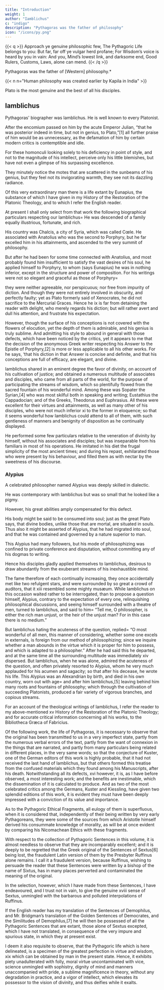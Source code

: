 ```yaml
---
title: "Introduction"
weight: 1
author: "Iamblichus"
c: "indigo"
description: "Pythagoras was the father of philosophy"
icon: "/icons/py.png"
---
```


<!-- BY THOMAS TAYLOR. -->

{{< q >}}
Approach ye genuine philosophic few,
The Pythagoric Life belongs to you:
But far, far off ye vulgar herd profane;
For Wisdom’s voice is heard by you in vain:
And you, Mind’s lowest link, and darksome end,
Good Rulers, Customs, Laws, alone can mend.
{{< /q >}}



Pythagoras was the father of [Western] philosophy.*

{{< n n="Human philosophy was created earlier by Kapila in India" >}}

<!-- The authentic memoirs of his life are interesting to those who revere the doctrines of --> 

Plato is the most genuine and the best of all his disciples.


## Iamblichus


Pythagoras' biographer was Iamblichus. He is well known to every Platonist.

 <!-- that he was seen by them as divine.  -->

After the encomium passed on him by the acute Emperor Julian, “that he was posterior indeed in time, but not in genius, to Plato,”[1] all further praise of him would be as unnecessary, as the defamation of him by certain modern critics is contemptible and idle. 

For these homonculi looking solely to his deficiency in point of style, and not to the magnitude of his intellect, perceive only his little blemishes, but have not even a glimpse of his surpassing excellence. 

They minutely notice the motes that are scattered in the sunbeams of his genius, but they feel not its invigorating warmth, they see not its dazzling radiance.

Of this very extraordinary man there is a life extant by Eunapius, the substance of which I have given in my History of the Restoration of the Platonic Theology, and to which I refer the English reader. 

At present I shall only select from that work the following biographical particulars respecting our Iamblichus= He was descended of a family equally illustrious, fortunate, and rich. 

His country was Chalcis, a city of Syria, which was called Cœle. He associated with Anatolius who was the second to Porphyry, but he far excelled him in his attainments, and ascended to the very summit of philosophy. 

But after he had been for some time connected with Anatolius, and most probably found him insufficient to satisfy the vast desires of his soul, he applied himself to Porphyry, to whom (says Eunapius) he was in nothing inferior, except in the structure and power of composition. For his writings were not so elegant and graceful as those of Porphyry= 

they were neither agreeable, nor perspicuous; nor free from impurity of diction. And though they were not entirely involved in obscurity, and perfectly faulty; yet as Plato formerly said of Xenocrates, he did not sacrifice to the Mercurial Graces. Hence he ix is far from detaining the reader with delight, who merely regards his diction; but will rather avert and dull his attention, and frustrate his expectation. 


However, though the surface of his conceptions is not covered with the flowers of elocution, yet the depth of them is admirable, and his genius is truly sublime. And admitting his style to abound in general with those defects, which have been noticed by the critics, yet it appears to me that the decision of the anonymous Greek writer respecting his Answer to the Epistle of Porphyry,[2] is more or less applicable to all his other works. For he says, ‘that his diction in that Answer is concise and definite, and that his conceptions are full of efficacy, are elegant, and divine.


Iamblichus shared in an eminent degree the favor of divinity, on account of his cultivation of justice; and obtained a numerous multitude of associates and disciples, who came from all parts of the world, for the purpose of participating the streams of wisdom, which so plentifully flowed from the sacred fountain of his wonderful mind. Among these was Sopater the Syrian,[4] who was most skilful both in speaking and writing; Eustathius the Cappadocian; and of the Greeks, Theodorus and Euphrasius. All these were excellent for their virtues and attainments, as well as many other of his disciples, who were not much inferior xi to the former in eloquence; so that it seems wonderful how Iamblichus could attend to all of them, with such gentleness of manners and benignity of disposition as he continually displayed.

He performed some few particulars relative to the veneration of divinity by himself, without his associates and disciples; but was inseparable from his familiars in most of his operations. He imitated in his diet the frugal simplicity of the most ancient times; and during his repast, exhilarated those who were present by his behaviour, and filled them as with nectar by the sweetness of his discourse.


### Alypius

A celebrated philosopher named Alypius was deeply skilled in dialectic.

He was contemporary with Iamblichus but was so small that he looked like a pigmy.

However, his great abilities amply compensated for this defect. 

His body might be said to be consumed into soul; just as the great Plato says, that divine bodies, unlike those that are mortal, are situated in souls. Thus also it might be asserted of Alypius, that he had migrated into soul, and that he was contained and governed by a nature superior to man. 

This Alypius had many followers, but his mode of philosophizing was confined to private conference and disputation, without committing any of his dogmas to writing. 

Hence his disciples gladly applied themselves to Iamblichus, desirous to draw abundantly from the exuberant streams of his inexhaustible mind. 

The fame therefore of each continually increasing, they once accidentally met like two refulgent stars, and were surrounded by so great a crowd of auditors, that it xiii resembled some mighty musæum. While Iamblichus on this occasion waited rather to be interrogated, than to propose a question himself, Alypius, contrary to the expectation of every one, relinquishing philosophical discussions, and seeing himself surrounded with a theatre of men, turned to Iamblichus, and said to him= “Tell me, O philosopher, is either the rich man unjust, or the heir of the unjust man? For in this case there is no medium.” 

But Iamblichus hating the acuteness of the question, replied= “O most wonderful of all men, this manner of considering, whether some one excels in externals, is foreign from our method of philosophizing; since we inquire whether a man abounds in the virtue which it is proper for him to possess, and which is adapted to a philosopher.” After he had said this he departed, and at the same time all the surrounding multitude was immediately xiv dispersed. But Iamblichus, when he was alone, admired the acuteness of the question, and often privately resorted to Alypius, whom he very much applauded for his acumen and sagacity; so that after his decease, he wrote his life. This Alypius was an Alexandrian by birth, and died in his own country, worn out with age= and after him Iamblichus,[5] leaving behind him many roots and fountains of philosophy; which through the cultivation of succeeding Platonists, produced a fair variety of vigorous branches, and copious streams.

For an account of the theological writings of Iamblichus, I refer the reader to my above-mentioned xv History of the Restoration of the Platonic Theology; and for accurate critical information concerning all his works, to the Bibliotheca Græca of Fabricius.

Of the following work, the life of Pythagoras, it is necessary to observe that the original has been transmitted to us in a very imperfect state, partly from the numerous verbal errors of the text, partly from the want of connexion in the things that are narrated, and partly from many particulars being related in different places, in the very same words; so that the conjecture of Kuster, one of the German editors of this work is highly probable, that it had not received the last hand of Iamblichus, but that others formed this treatise from the confused materials which they found among his Manuscripts, after his death. Notwithstanding all its defects, xvi however, it is, as I have before observed, a most interesting work; and the benefits are inestimable, which the dissemination of it is calculated to produce. And as two of the most celebrated critics among the Germans, Kuster and Kiessling, have given two splendid editions of this work, it is evident they must have been deeply impressed with a conviction of its value and importance.

As to the Pythagoric Ethical Fragments, all eulogy of them is superfluous, when it is considered that, independently of their being written by very early Pythagoreans, they were some of the sources from which Aristotle himself derived his consummate knowledge of morality, as will be at once evident by comparing his Nicomachean Ethics with these fragments.

With respect to the collection of Pythagoric Sentences in this volume, it is almost needless to observe that they are incomparably excellent; and it is deeply to be regretted that the Greek original of the Sentences of Sextus[6] being lost, the fraudulent Latin version of them by the Presbyter Ruffinus alone remains. I call it a fraudulent version, because Ruffinus, wishing to persuade the reader that these Sentences were written by a bishop of the name of Sixtus, has in many places perverted and contaminated the meaning of the original. 

In the selection, however, which I have made from these Sentences, I have endeavoured, and I trust not in vain, to give the genuine xviii sense of Sextus, unmingled with the barbarous and polluted interpolations of Ruffinus.

If the English reader has my translation of the Sentences of Demophilus, and Mr. Bridgman’s translation of the Golden Sentences of Democrates, and the Similitudes of Demophilus,[7] he will then be possessed of all the Pythagoric Sentences that are extant, those alone of Sextus excepted, which I have not translated, in consequence of the very impure and spurious state, in which they at present exist.

I deem it also requisite to observe, that the Pythagoric life which is here delineated, is a specimen of the greatest perfection in virtue and wisdom, xix which can be obtained by man in the present state. Hence, it exhibits piety unadulterated with folly, moral virtue uncontaminated with vice, science unmingled with sophistry, dignity of mind and manners unaccompanied with pride, a sublime magnificence in theory, without any degradation in practice, and a vigor of intellect, which elevates its possessor to the vision of divinity, and thus deifies while it exalts.

<!-- The original of the engraving of the head of Iamblichus in the title-page, is to be found at the end of a little volume consisting of Latin translations of Iamblichus De Mysteriis, Proclus On the First Alcibiades of Plato, &c. &c. &c. 18mo. Genev. 1607. This engraving was added because it appeared to me to be probable that the original xx was copied from an ancient gem. And as it is not impossible that it was, if it is not genuine, it is at least ornamental. -->

